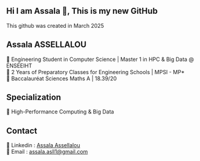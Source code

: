 ## Hi I am Assala 👋, This is my new GitHub 
This github was created in March 2025   
## Assala ASSELLALOU  
🔹 Engineering Student in Computer Science | Master 1 in HPC & Big Data @ ENSEEIHT  
🔹 2 Years of Preparatory Classes for Engineering Schools | MPSI - MP*  
🔹 Baccalauréat Sciences Maths A | 18.39/20  
  
## Specialization 
🔹 High-Performance Computing & Big Data  
  

## Contact 
🔹 Linkedin : [Assala Assellalou](https://www.linkedin.com/in/assala-assellalou/)  
🔹 Email : assala.asll1@gmail.com   
